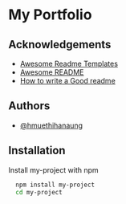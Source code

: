 
# My Portfolio



## Acknowledgements

 - [Awesome Readme Templates](https://awesomeopensource.com/project/elangosundar/awesome-README-templates)
 - [Awesome README](https://github.com/matiassingers/awesome-readme)
 - [How to write a Good readme](https://bulldogjob.com/news/449-how-to-write-a-good-readme-for-your-github-project)


## Authors

- [@hmuethihanaung](https://www.github.com/Hmue-gif)


## Installation

Install my-project with npm

```bash
  npm install my-project
  cd my-project
```
    
